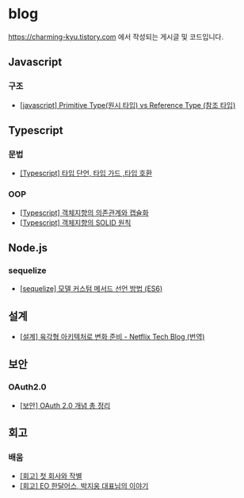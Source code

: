 # blog
https://charming-kyu.tistory.com 에서 작성되는 게시글 및 코드입니다.

## Javascript
### 구조
- [[javascript] Primitive Type(원시 타입) vs Reference Type (참조 타입)](https://charming-kyu.tistory.com/20)

## Typescript
### 문법
- [[Typescript] 타입 단언, 타입 가드 ,타입 호환](https://charming-kyu.tistory.com/29)
### OOP
- [[Typescript] 객체지향의 의존관계와 캡슐화](https://charming-kyu.tistory.com/34)
- [[Typescript] 객체지향의 SOLID 원칙](https://charming-kyu.tistory.com/35) 

## Node.js
### sequelize
- [[sequelize] 모델 커스텀 메서드 선언 방법 (ES6)](https://charming-kyu.tistory.com/22)

## 설계
- [[설계] 육각형 아키텍처로 변화 준비 - Netflix Tech Blog (번역)](https://charming-kyu.tistory.com/32)

## 보안
### OAuth2.0
- [[보안] OAuth 2.0 개념 총 정리](https://charming-kyu.tistory.com/36)
   

## 회고
### 배움
- [[회고] 첫 회사와 작별](https://charming-kyu.tistory.com/27)
- [[회고] EO 한달어스, 박지웅 대표님의 이야기](https://charming-kyu.tistory.com/33)
